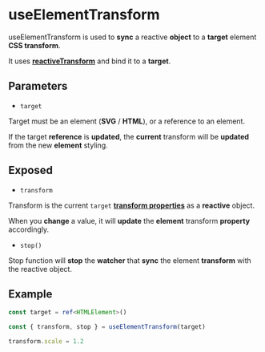 # useElementTransform

useElementTransform is used to **sync** a reactive **object** to a **target** element **CSS transform**.

It uses [**reactiveTransform**](https://github.com/vueuse/motion/blob/main/src/reactiveTransform.ts) and bind it to a **target**.

## Parameters

- `target`

Target must be an element (**SVG** / **HTML**), or a reference to an element.

If the target **reference** is **updated**, the **current** transform will be **updated** from the new **element** styling.

## Exposed

- `transform`

Transform is the current `target` [**transform properties**](/motion-properties#transform-properties) as a **reactive** object.

When you **change** a value, it will **update** the **element** transform **property** accordingly.

- `stop()`

Stop function will **stop** the **watcher** that **sync** the element **transform** with the reactive object.

## Example

```typescript
const target = ref<HTMLElement>()

const { transform, stop } = useElementTransform(target)

transform.scale = 1.2
```
